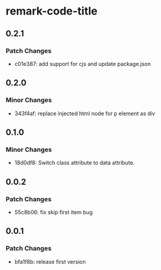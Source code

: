 # remark-code-title

## 0.2.1

### Patch Changes

- c01e387: add support for cjs and update package.json

## 0.2.0

### Minor Changes

- 343f4af: replace injected html node for p element as div

## 0.1.0

### Minor Changes

- 18d0df8: Switch class attribute to data attribute.

## 0.0.2

### Patch Changes

- 55c8b06: fix skip first item bug

## 0.0.1

### Patch Changes

- bfa1f8b: release first version
